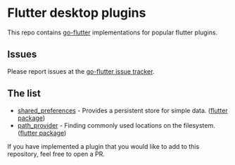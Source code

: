 # Flutter desktop plugins

This repo contains [go-flutter](https://github.com/go-flutter-desktop/go-flutter) implementations for popular flutter plugins.

## Issues

Please report issues at the [go-flutter issue tracker](https://github.com/go-flutter-desktop/go-flutter/issues/).

## The list

- [shared_preferences](shared_preferences) - Provides a persistent store for simple data. ([flutter package](https://pub.dartlang.org/packages/shared_preferences))  
- [path_provider](path_provider) - Finding commonly used locations on the filesystem. ([flutter package](https://pub.dartlang.org/packages/path_provider))

If you have implemented a plugin that you would like to add to this repository,
feel free to open a PR.
